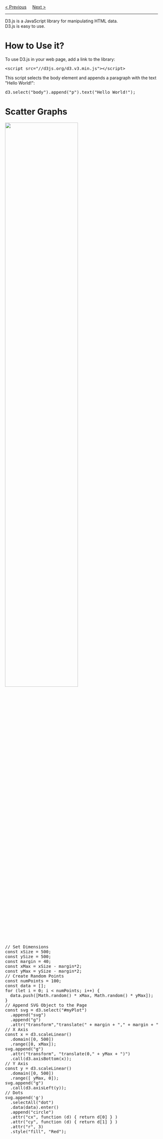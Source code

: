 <a href="/JS/Graphics/Google-Chart.md">&lt; Previous</a>
&nbsp;&nbsp;&nbsp;
<a href="/JS/Graphics/Canvas/Main.md">Next &gt;</a>
<hr>
D3.js is a JavaScript library for manipulating HTML data.
<br>
D3.js is easy to use.
<h1>How to Use it?</h1>
To use D3.js in your web page, add a link to the library:
<pre>&lt;script src="//d3js.org/d3.v3.min.js"&gt;&lt;/script&gt;</pre>
This script selects the body element and appends a paragraph with the text "Hello World!":
<pre>d3.select("body").append("p").text("Hello World!");</pre>
<h1>Scatter Graphs</h1>
<img src="https://i.imgur.com/cgqWwyM.png" width="69%">
<pre>
// Set Dimensions
const xSize = 500;
const ySize = 500;
const margin = 40;
const xMax = xSize - margin*2;
const yMax = ySize - margin*2;
// Create Random Points
const numPoints = 100;
const data = [];
for (let i = 0; i < numPoints; i++) {
  data.push([Math.random() * xMax, Math.random() * yMax]);
}
// Append SVG Object to the Page
const svg = d3.select("#myPlot")
  .append("svg")
  .append("g")
  .attr("transform","translate(" + margin + "," + margin + ")");
// X Axis
const x = d3.scaleLinear()
  .domain([0, 500])
  .range([0, xMax]);
svg.append("g")
  .attr("transform", "translate(0," + yMax + ")")
  .call(d3.axisBottom(x));
// Y Axis
const y = d3.scaleLinear()
  .domain([0, 500])
  .range([ yMax, 0]);
svg.append("g")
  .call(d3.axisLeft(y));
// Dots
svg.append('g')
  .selectAll("dot")
  .data(data).enter()
  .append("circle")
  .attr("cx", function (d) { return d[0] } )
  .attr("cy", function (d) { return d[1] } )
  .attr("r", 3)
  .style("fill", "Red");
</pre>
